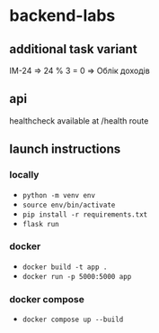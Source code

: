 # backend-labs

## additional task variant
IM-24 => 24 % 3 = 0 => Облік доходів

## api
healthcheck available at /health route

## launch instructions

### locally
- `python -m venv env`
- `source env/bin/activate`
- `pip install -r requirements.txt`
- `flask run`

### docker
- `docker build -t app .`
- `docker run -p 5000:5000 app`

### docker compose
- `docker compose up --build`

